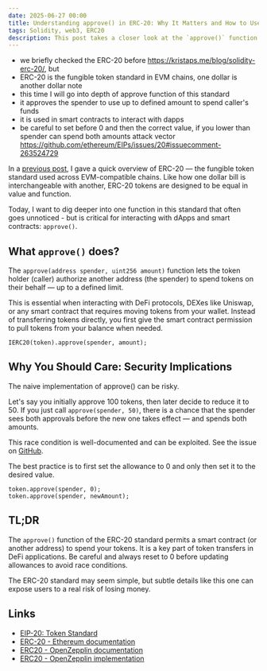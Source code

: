 ```yaml
---
date: 2025-06-27 00:00
title: Understanding approve() in ERC-20: Why It Matters and How to Use It Safely
tags: Solidity, web3, ERC20
description: This post takes a closer look at the `approve()` function in the ERC-20 token standard. While commonly used in DeFi applications, it introduces a huge risk if not handled correctly. Learn how to use it safely and avoid known vulnerabilities.
---
```


* we briefly checked the ERC-20 before https://kristaps.me/blog/solidity-erc-20/, but
* ERC-20 is the fungible token standard in EVM chains, one dollar is another dollar note
* this time I will go into depth of approve function of this standard
* it approves the spender to use up to defined amount to spend caller's funds
* it is used in smart contracts to interact with dapps
* be careful to set before 0 and then the correct value, if you lower than spender can spend both amounts
  attack vector
  https://github.com/ethereum/EIPs/issues/20#issuecomment-263524729

In a [previous post](/blog/solidity-erc-20/), I gave a quick overview of ERC-20 — the fungible token standard used across EVM-compatible chains.
Like how one dollar bill is interchangeable with another, ERC-20 tokens are designed to be equal in value and function.

Today, I want to dig deeper into one function in this standard that often goes unnoticed - but is critical for interacting with dApps and smart contracts: `approve()`.

## What `approve()` does?

The `approve(address spender, uint256 amount)` function lets the token holder (caller) authorize another address (the spender) to spend tokens on their behalf — up to a defined limit.

This is essential when interacting with DeFi protocols, DEXes like Uniswap, or any smart contract that requires moving tokens from your wallet. Instead of transferring tokens directly, you first give the smart contract permission to pull tokens from your balance when needed.

```solidity
IERC20(token).approve(spender, amount);
```

## Why You Should Care: Security Implications

The naive implementation of approve() can be risky.

Let's say you initially approve 100 tokens, then later decide to reduce it to 50.
If you just call `approve(spender, 50)`, there is a chance that the spender sees both approvals before the new one takes effect — and spends both amounts.

This race condition is well-documented and can be exploited. See the issue on [GitHub](https://github.com/ethereum/EIPs/issues/20#issuecomment-263524729).

The best practice is to first set the allowance to 0 and only then set it to the desired value.

```solidity
token.approve(spender, 0);
token.approve(spender, newAmount);
```

## TL;DR

The `approve()` function of the ERC-20 standard permits a smart contract (or another address) to spend your tokens.
It is a key part of token transfers in DeFi applications.
Be careful and always reset to 0 before updating allowances to avoid race conditions.

The ERC-20 standard may seem simple, but subtle details like this one can expose users to a real risk of losing money.

## Links

* [EIP-20: Token Standard](https://eips.ethereum.org/EIPS/eip-20)
* [ERC-20 - Ethereum documentation](https://ethereum.org/en/developers/docs/standards/tokens/erc-20/)
* [ERC20 - OpenZepplin documentation](https://docs.openzeppelin.com/contracts/4.x/erc20)
* [ERC20 - OpenZepplin implementation](https://github.com/OpenZeppelin/openzeppelin-contracts/blob/master/contracts/token/ERC20/ERC20.sol)